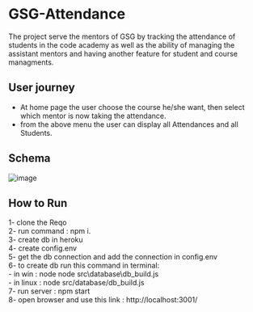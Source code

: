 # GSG-Attendance


The project serve the mentors of GSG by tracking the attendance of students in the code academy as well as the ability of managing the assistant mentors and having another feature for student and course managments.

## User journey
- At home page the user choose the course he/she want, then select which mentor is now taking the attendance.
- from the above menu the user can display all Attendances and all Students.

## Schema
![image](https://user-images.githubusercontent.com/56412800/75424095-b062be00-5948-11ea-858a-ded633522a22.png)
<br>


## How to Run 
1- clone the Reqo <br>
2- run command : npm i.<br>
3- create db in heroku <br>
4- create config.env <br>
5- get the db connection and add the connection in config.env<br>
6- to create db run this command in terminal: <br>
   <tab> - in win : node  node src\database\db_build.js<br>
   <tab> - in linux : node src/database/db_build.js<br>
7- run server : npm start <br>
8- open browser and use this link : http://localhost:3001/


